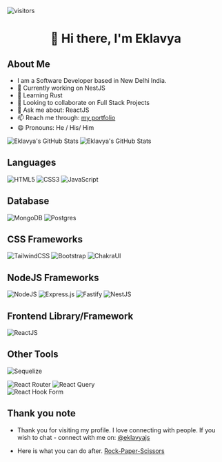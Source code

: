 ![visitors](https://visitor-badge.laobi.icu/badge?page_id=sharmaeklavya.sharmaeklavya)

<h1 align="center">👋 Hi there, I'm Eklavya</h1>

<h2 align-"left">About Me</h2>

- I am a Software Developer based in New Delhi India.
- 🔭 Currently working on NestJS
- 🌱 Learning Rust
- 👯 Looking to collaborate on Full Stack Projects
- 💬 Ask me about: ReactJS
- 📫 Reach me through: [my portfolio](https://sharmaeklavya.netlify.app)
- 😄 Pronouns: He / His/ Him

![Eklavya's GitHub Stats](https://github-readme-stats.vercel.app/api?username=sharmaeklavya&theme=vue-dark&show_icons=true)
![Eklavya's GitHub Stats](https://github-readme-stats.vercel.app/api?username=sharmaeklavya&theme=vue-dark&show_icons=true)

<h2 align-"left">Languages</h2>

  ![HTML5](https://img.shields.io/badge/html5-%23E34F26.svg?style=for-the-badge&logo=html5&logoColor=white)
  ![CSS3](https://img.shields.io/badge/css3-%231572B6.svg?style=for-the-badge&logo=css3&logoColor=white)
  ![JavaScript](https://img.shields.io/badge/javascript-%23323330.svg?style=for-the-badge&logo=javascript&logoColor=%23F7DF1E)
  
<h2 align-"left">Database</h2>

  ![MongoDB](https://img.shields.io/badge/MongoDB-%234ea94b.svg?style=for-the-badge&logo=mongodb&logoColor=white)
  ![Postgres](https://img.shields.io/badge/postgres-%23316192.svg?style=for-the-badge&logo=postgresql&logoColor=white)

<h2 align-"left">CSS Frameworks</h2>
    
  ![TailwindCSS](https://img.shields.io/badge/tailwindcss-%2338B2AC.svg?style=for-the-badge&logo=tailwind-css&logoColor=white)
  ![Bootstrap](https://img.shields.io/badge/bootstrap-%23563D7C.svg?style=for-the-badge&logo=bootstrap&logoColor=white)
  ![ChakraUI](https://img.shields.io/badge/chakra-%234ED1C5.svg?style=for-the-badge&logo=chakraui&logoColor=white)
  
<h2 align-"left">NodeJS Frameworks</h2>
  
  ![NodeJS](https://img.shields.io/badge/node.js-6DA55F?style=for-the-badge&logo=node.js&logoColor=white)
  ![Express.js](https://img.shields.io/badge/express.js-%23404d59.svg?style=for-the-badge&logo=express&logoColor=%2361DAFB) 
  ![Fastify](https://img.shields.io/badge/fastify-%23000000.svg?style=for-the-badge&logo=fastify&logoColor=white)
  ![NestJS](https://img.shields.io/badge/nestjs-%23E0234E.svg?style=for-the-badge&logo=nestjs&logoColor=white)

<h2 align-"left">Frontend Library/Framework</h2>

  ![ReactJS](https://img.shields.io/badge/react-%2320232a.svg?style=for-the-badge&logo=react&logoColor=%2361DAFB)  

<h2 align-"left">Other Tools</h2>

  ![Sequelize](https://img.shields.io/badge/Sequelize-52B0E7?style=for-the-badge&logo=Sequelize&logoColor=white)

  ![React Router](https://img.shields.io/badge/React_Router-CA4245?style=for-the-badge&logo=react-router&logoColor=white)
  ![React Query](https://img.shields.io/badge/-React%20Query-FF4154?style=for-the-badge&logo=react%20query&logoColor=white)  
  ![React Hook Form](https://img.shields.io/badge/React%20Hook%20Form-%23EC5990.svg?style=for-the-badge&logo=reacthookform&logoColor=white)
  
<h2 align-"left">Thank you note</h2>

- Thank you for visiting my profile. I love connecting with people. If you wish to chat - connect with me on: [@eklavyajs](https://twitter.com/eklavyajs)

- Here is what you can do after. [Rock-Paper-Scissors](https://roshambogame.netlify.app/)

<!--

- 🤔 I’m looking for help with ...
- ⚡ Fun fact: ...
--> 
